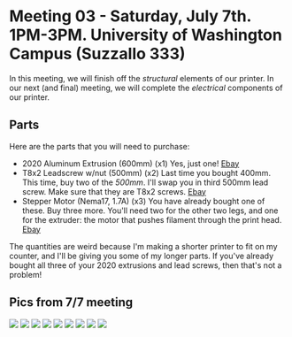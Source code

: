 # Meeting 03 - Saturday, July 7th. 1PM-3PM. University of Washington Campus (Suzzallo 333)

In this meeting, we will finish off the *structural* elements of our printer. In our next (and final) meeting, we will complete the *electrical* components of our printer.

## Parts

Here are the parts that you will need to purchase:

* 2020 Aluminum Extrusion (600mm) (x1)
  Yes, just one! [Ebay](https://www.ebay.com/itm/322880737350)
* T8x2 Leadscrew w/nut (500mm) (x2)
  Last time you bought 400mm. This time, buy two of the *500mm*. I'll swap you in third 500mm lead screw. Make sure that they are T8x2 screws. [Ebay](https://www.ebay.com/itm/322001200138?var=510950737978)
* Stepper Motor (Nema17, 1.7A) (x3)
  You have already bought one of these. Buy three more. You'll need two for the other two legs, and one for the extruder: the motor that pushes filament through the print head. [Ebay](https://www.ebay.com/itm/321966121485)
  
The quantities are weird because I'm making a shorter printer to fit on my counter, and I'll be giving you some of my longer parts. If you've already bought all three of your 2020 extrusions and lead screws, then that's not a problem!

## Pics from 7/7 meeting

<img src="https://github.com/LegendaryOctoSniffle/Printer/blob/master/meeting-03/20180707_141130.jpg">

<img src="https://github.com/LegendaryOctoSniffle/Printer/blob/master/meeting-03/20180707_141133.jpg">

<img src="https://github.com/LegendaryOctoSniffle/Printer/blob/master/meeting-03/20180707_144139%20(copy)-smiley.png">

<img src="https://github.com/LegendaryOctoSniffle/Printer/blob/master/meeting-03/20180707_144151.jpg">

<img src="https://github.com/LegendaryOctoSniffle/Printer/blob/master/meeting-03/20180707_145303.jpg">

<img src="https://github.com/LegendaryOctoSniffle/Printer/blob/master/meeting-03/20180707_145307.jpg">

<img src="https://github.com/LegendaryOctoSniffle/Printer/blob/master/meeting-03/20180707_150447.jpg">

<img src="https://github.com/LegendaryOctoSniffle/Printer/blob/master/meeting-03/20180707_150456.jpg">

<img src="https://github.com/LegendaryOctoSniffle/Printer/blob/master/meeting-03/20180707_150501-smiley.png">



